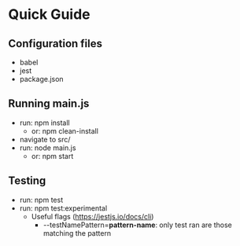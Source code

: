 # Quick Guide

## Configuration files

- babel
- jest
- package.json

## Running main.js

- run: npm install
  - or: npm clean-install
- navigate to src/
- run: node main.js
  - or: npm start

## Testing

- run: npm test
- run: npm test:experimental
  - Useful flags (https://jestjs.io/docs/cli)
    - --testNamePattern=**pattern-name**: only test ran are those matching the pattern
